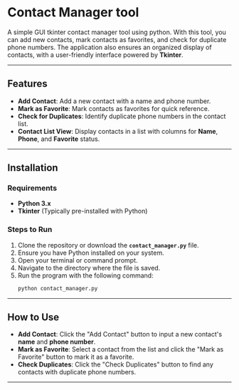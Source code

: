 


# Contact Manager tool
A simple GUI tkinter contact manager tool using python. With this tool, you can add new contacts, mark contacts as favorites, and check for duplicate phone numbers. The application also ensures an organized display of contacts, with a user-friendly interface powered by **Tkinter**.

---

## Features

- **Add Contact**: Add a new contact with a name and phone number.
- **Mark as Favorite**: Mark contacts as favorites for quick reference.
- **Check for Duplicates**: Identify duplicate phone numbers in the contact list.
- **Contact List View**: Display contacts in a list with columns for **Name**, **Phone**, and **Favorite** status.

---

## Installation

### Requirements

- **Python 3.x**
- **Tkinter** (Typically pre-installed with Python)

### Steps to Run

1. Clone the repository or download the **`contact_manager.py`** file.
2. Ensure you have Python installed on your system.
3. Open your terminal or command prompt.
4. Navigate to the directory where the file is saved.
5. Run the program with the following command:
   ```bash
   python contact_manager.py
   ```

---

## How to Use

- **Add Contact**: Click the "Add Contact" button to input a new contact's **name** and **phone number**.
- **Mark as Favorite**: Select a contact from the list and click the "Mark as Favorite" button to mark it as a favorite.
- **Check Duplicates**: Click the "Check Duplicates" button to find any contacts with duplicate phone numbers.

---
